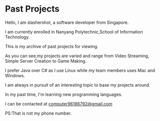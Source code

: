 # Past Projects

Hello, I am slashershot, a software developer from Singapore.

I am currently enrolled in Nanyang Polytechnic,School of Information Technology.

This is my archive of past projects for viewing.

As you can see,my projects are varied and range from Video Streaming, Simple Server Creation to Game Making.

I prefer Java over C# as I use Linux while my team members uses Mac and Windows.

I am always in pursuit of an interesting topic to base my projects around.

In my past time, I'm learning new programming languages.

I can be contacted at computer96186792@gmail.com

PS:That is not my phone number.
